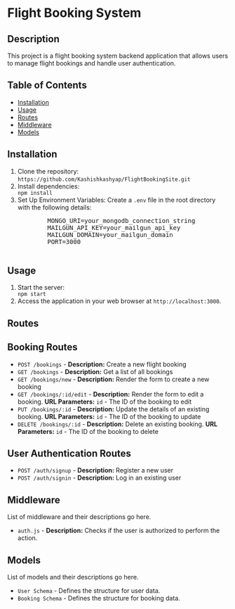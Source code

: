 # Flight Booking System

## Description

<p>This project is a flight booking system backend application that allows users to manage flight bookings and handle user authentication.</p>

## Table of Contents

<ul>
    <li><a href="#installation">Installation</a></li>
    <li><a href="#usage">Usage</a></li>
    <li><a href="#routes">Routes</a></li>
    <li><a href="#middleware">Middleware</a></li>
    <li><a href="#models">Models</a></li>
</ul>

## Installation

<ol>
    <li>Clone the repository: <code>https://github.com/Kashishkashyap/FlightBookingSite.git</code></li>
    <li>Install dependencies:</li>
    <code>npm install</code>
    <li>Set Up Environment Variables: Create a <code>.env</code> file in the root directory with the following details:
        <pre>
        MONGO_URI=your_mongodb_connection_string
        MAILGUN_API_KEY=your_mailgun_api_key
        MAILGUN_DOMAIN=your_mailgun_domain
        PORT=3000
        </pre>
    </li>
</ol>

## Usage

<ol>
    <li>Start the server:</li>
    <code>npm start</code>
    <li>Access the application in your web browser at <code>http://localhost:3000</code>.</li>
</ol>

## Routes

<h2 id="booking-routes">Booking Routes</h2>

<ul>
    <li><code>POST /bookings</code> - <strong>Description:</strong> Create a new flight booking</li>
    <li><code>GET /bookings</code> - <strong>Description:</strong> Get a list of all bookings</li>
    <li><code>GET /bookings/new</code> - <strong>Description:</strong> Render the form to create a new booking</li>
    <li><code>GET /bookings/:id/edit</code> - <strong>Description:</strong> Render the form to edit a booking. <strong>URL Parameters:</strong> <code>id</code> - The ID of the booking to edit</li>
    <li><code>PUT /bookings/:id</code> - <strong>Description:</strong> Update the details of an existing booking. <strong>URL Parameters:</strong> <code>id</code> - The ID of the booking to update</li>
    <li><code>DELETE /bookings/:id</code> - <strong>Description:</strong> Delete an existing booking. <strong>URL Parameters:</strong> <code>id</code> - The ID of the booking to delete</li>
</ul>

<h2>User Authentication Routes</h2>

<ul>
    <li><code>POST /auth/signup</code> - <strong>Description:</strong> Register a new user</li>
    <li><code>POST /auth/signin</code> - <strong>Description:</strong> Log in an existing user</li>
</ul>

## Middleware

<p>List of middleware and their descriptions go here.</p>

<ul>
    <li><code>auth.js</code> - <strong>Description:</strong> Checks if the user is authorized to perform the action.</li>
</ul>

## Models

<p>List of models and their descriptions go here.</p>

<ul>
    <li><code>User Schema</code> - Defines the structure for user data.</li>
    <li><code>Booking Schema</code> - Defines the structure for booking data.</li>
</ul>
